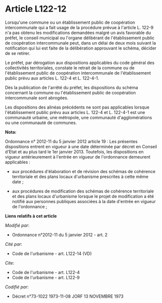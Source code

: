 # Article L122-12

Lorsqu'une commune ou un établissement public de coopération intercommunale qui a fait usage de la procédure prévue à
l'article L. 122-9 n'a pas obtenu les modifications demandées malgré un avis favorable du préfet, le conseil municipal ou
l'organe délibérant de l'établissement public de coopération intercommunale peut, dans un délai de deux mois suivant la
notification qui lui est faite de la délibération approuvant le schéma, décider de se retirer. 

Le préfet, par dérogation aux dispositions applicables du code général des collectivités territoriales, constate le retrait
de la commune ou de l'établissement public de coopération intercommunale de l'établissement public prévu aux articles L.
122-4 et L. 122-4-1. 

Dès la publication de l'arrêté du préfet, les dispositions du schéma concernant la commune ou l'établissement public de
coopération intercommunale sont abrogées. 

Les dispositions des alinéas précédents ne sont pas applicables lorsque l'établissement public prévu aux articles L. 122-4 et
L. 122-4-1 est une communauté urbaine, une métropole, une communauté d'agglomérations ou une communauté de communes.

**Nota:**

Ordonnance n° 2012-11 du 5 janvier 2012 article 19 : Les présentes dispositions entrent en vigueur à une date déterminée par
décret en Conseil d'Etat et au plus tard le 1er janvier 2013. Toutefois, les dispositions en vigueur antérieurement à
l'entrée en vigueur de l'ordonnance demeurent applicables :

- aux procédures d'élaboration et de révision des schémas de cohérence territoriale et des plans locaux d'urbanisme
prescrites à cette même date ;

- aux procédures de modification des schémas de cohérence territoriale et des plans locaux d'urbanisme lorsque le projet de
modification a été notifié aux personnes publiques associées à la date d'entrée en vigueur de l'ordonnance ;

**Liens relatifs à cet article**

_Modifié par_:

  - Ordonnance n°2012-11 du 5 janvier 2012 - art. 2

_Cité par_:

  - Code de l'urbanisme - art. L122-14 (VD)

_Cite_:

  - Code de l'urbanisme - art. L122-4
  - Code de l'urbanisme - art. L122-9

_Codifié par_:

  - Décret n°73-1022 1973-11-08 JORF 13 NOVEMBRE 1973
